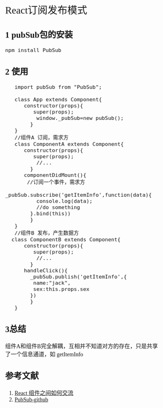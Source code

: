 <font face="微软雅黑" size="4" >
<font size="6">React订阅发布模式</font>


## 1 pubSub包的安装 

	npm install PubSub

## 2 使用 

	   import pubSub from "PubSub";
	
	   class App extends Component{
	      constructor(props){
			 super(props);
 			  window._pubSub=new pubSub();
			}
	   }
       //组件A 订阅，需求方
       class ComponentA extends Component{
	      constructor(props){
			 super(props);
 			  //...
			}
          componentDidMount(){
		   //订阅一个事件，需求方
		    _pubSub.subscribe('getItemInfo',function(data){
		      console.log(data);
              //do something
		    }.bind(this))
			}
	   }
       //组件B 发布，产生数据方
	  class ComponentB extends Component{
	      constructor(props){
			 super(props);
 			  //...
			}
          handleClick(){
			_pubSub.publish('getItemInfo',{
             name:"jack",
             sex:this.props.sex  
            })
			}
	   }

## 3总结
组件A和组件B完全解耦，互相并不知道对方的存在，只是共享了一个信息通道，如 getItemInfo
##  参考文献

1. [React 组件之间如何交流](http://www.tuicool.com/articles/AzQzEbq)
2. [PubSub-github](https://github.com/georapbox/PubSub)